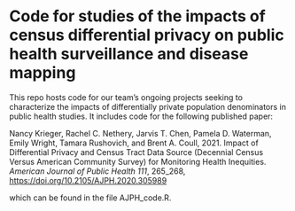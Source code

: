 Code for studies of the impacts of census differential privacy on public
health surveillance and disease mapping
================

This repo hosts code for our team’s ongoing projects seeking to
characterize the impacts of differentially private population
denominators in public health studies. It includes code for the
following published paper:

Nancy Krieger, Rachel C. Nethery, Jarvis T. Chen, Pamela D. Waterman,
Emily Wright, Tamara Rushovich, and Brent A. Coull, 2021. Impact of
Differential Privacy and Census Tract Data Source (Decennial Census
Versus American Community Survey) for Monitoring Health Inequities.
*American Journal of Public Health 111*, 265\_268,
<https://doi.org/10.2105/AJPH.2020.305989>

which can be found in the file AJPH\_code.R.
